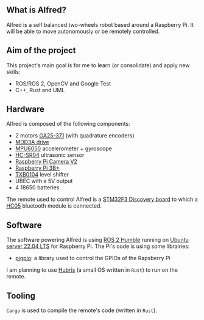 ## What is Alfred?
Alfred is a self balanced two-wheels robot based around a Raspberry Pi. It will be able to move autonomously or be remotely controlled.

## Aim of the project
This project's main goal is for me to learn (or consolidate) and apply new skills:
- ROS/ROS 2, OpenCV and Google Test
- C++, Rust and UML

## Hardware
Alfred is composed of the following components:
- 2 motors [GA25-371](https://gitlab.com/arnixrobotix/alfred/-/blob/ros2/datasheets/JGA25-371.pdf) (with quadrature encoders)
- [MDD3A drive](https://gitlab.com/arnixrobotix/alfred/-/blob/ros2/datasheets/mdd3a.pdf)
- [MPU6050](https://gitlab.com/arnixrobotix/alfred/-/blob/ros2/datasheets/MPU-6000-Datasheet1.pdf) accelerometer + gyroscope
- [HC-SR04](https://gitlab.com/arnixrobotix/alfred/-/blob/ros2/datasheets/HCSR04.pdf) ultrasonic sensor
- [Raspberry Pi Camera V2](https://www.raspberrypi.com/products/camera-module-v2/)
- [Raspberry Pi 3B+](https://www.raspberrypi.com/products/raspberry-pi-3-model-b-plus/)
- [TXB0104](https://gitlab.com/arnixrobotix/alfred/-/blob/ros2/datasheets/txb0104.pdf) level shifter
- UBEC with a 5V output
- 4 18650 batteries

The remote used to control Alfred is a [STM32F3 Discovery board](https://gitlab.com/arnixrobotix/alfred/-/blob/ros2/datasheets/STM32F3_Disc_manual.pdf) to which a [HC05](https://gitlab.com/arnixrobotix/alfred/-/blob/ros2/datasheets/HC05_DS.pdf) bluetooth module is connected.

## Software
The software powering Alfred is using [ROS 2 Humble](https://docs.ros.org/en/humble/index.html) running on [Ubuntu server 22.04 LTS](https://ubuntu.com/download/raspberry-pi) for Raspberry Pi.
The Pi's code is using some librairies:
- [pigpio](http://abyz.me.uk/rpi/pigpio/index.html): a library used to control the GPIOs of the Rapsberry Pi

I am planning to use [Hubris](https://oxidecomputer.github.io/hubris/) (a small OS written in `Rust`) to run on the remote.

## Tooling
`Cargo` is used to compile the remote's code (written in `Rust`).
